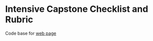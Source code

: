 # Intensive Capstone Checklist and Rubric

Code base for [web page](https://nickmccarty.me/intensive-capstone-checklist-and-rubric)
